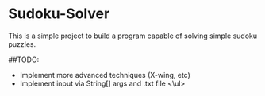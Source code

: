 # Sudoku-Solver

This is a simple project to build a program capable of solving simple sudoku puzzles. 

##TODO:
<ul>
  <li> Implement more advanced techniques (X-wing, etc)
  <li> Implement input via String[] args and .txt file
<\ul>
